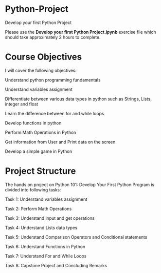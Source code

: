 # Python-Project
Develop your first Python Project

Please use the __Develop your first Python Project.ipynb__ exercise file which should take approximately 2 hours to complete.

# Course Objectives
I will cover the following objectives:

Understand python programming fundamentals 

Understand variables assignment

Differentiate between various data types in python such as Strings, Lists, integer and float

Learn the difference between for and while loops 

Develop functions in python 

Perform Math Operations in Python

Get information from User and Print data on the screen 

Develop a simple game in Python

# Project Structure
The hands on project on Python 101: Develop Your First Python Program is divided into following tasks:

Task 1: Understand variables assignment

Task 2: Perform Math Operations

Task 3: Understand input and get operations 

Task 4: Understand Lists data types

Task 5: Understand Comparison Operators and Conditional statements

Task 6: Understand Functions in Python

Task 7: Understand For and While Loops 

Task 8: Capstone Project and Concluding Remarks

